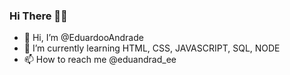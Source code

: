 ### Hi There 👋👋

- 👋 Hi, I’m @EduardooAndrade
- 🌱 I’m currently learning HTML, CSS, JAVASCRIPT, SQL, NODE
- 📫 How to reach me @eduandrad_ee

